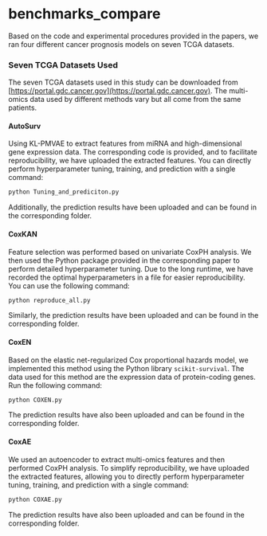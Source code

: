 # benchmarks_compare
Based on the code and experimental procedures provided in the papers, we ran four different cancer prognosis models on seven TCGA datasets.

### Seven TCGA Datasets Used

The seven TCGA datasets used in this study can be downloaded from [https://portal.gdc.cancer.gov](https://portal.gdc.cancer.gov). The multi-omics data used by different methods vary but all come from the same patients.

#### AutoSurv

Using KL-PMVAE to extract features from miRNA and high-dimensional gene expression data. The corresponding code is provided, and to facilitate reproducibility, we have uploaded the extracted features. You can directly perform hyperparameter tuning, training, and prediction with a single command:

```bash
python Tuning_and_prediciton.py
```

Additionally, the prediction results have been uploaded and can be found in the corresponding folder.

#### CoxKAN

Feature selection was performed based on univariate CoxPH analysis. We then used the Python package provided in the corresponding paper to perform detailed hyperparameter tuning. Due to the long runtime, we have recorded the optimal hyperparameters in a file for easier reproducibility. You can use the following command:

```bash
python reproduce_all.py
```

Similarly, the prediction results have been uploaded and can be found in the corresponding folder.

#### CoxEN

Based on the elastic net-regularized Cox proportional hazards model, we implemented this method using the Python library `scikit-survival`. The data used for this method are the expression data of protein-coding genes. Run the following command:

```bash
python COXEN.py
```

The prediction results have also been uploaded and can be found in the corresponding folder.

#### CoxAE

We used an autoencoder to extract multi-omics features and then performed CoxPH analysis. To simplify reproducibility, we have uploaded the extracted features, allowing you to directly perform hyperparameter tuning, training, and prediction with a single command:

```bash
python COXAE.py
```

The prediction results have also been uploaded and can be found in the corresponding folder.
```
